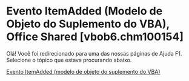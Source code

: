 
# Evento ItemAdded (Modelo de Objeto do Suplemento do VBA), Office Shared [vbob6.chm100154]

Olá! Você foi redirecionado para uma das nossas páginas de Ajuda F1. Selecione o tópico que estava procurando abaixo.

[Evento ItemAdded (modelo de objeto do suplemento do VBA)](http://msdn.microsoft.com/library/9602b046-f440-7aa6-7dad-3a857b2a2f05%28Office.15%29.aspx)
